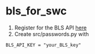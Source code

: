 # bls_for_swc

1. Register for the BLS API [here](https://data.bls.gov/registrationEngine/)
2. Create src/passwords.py with 

```
BLS_API_KEY = "your_BLS_key"
```
